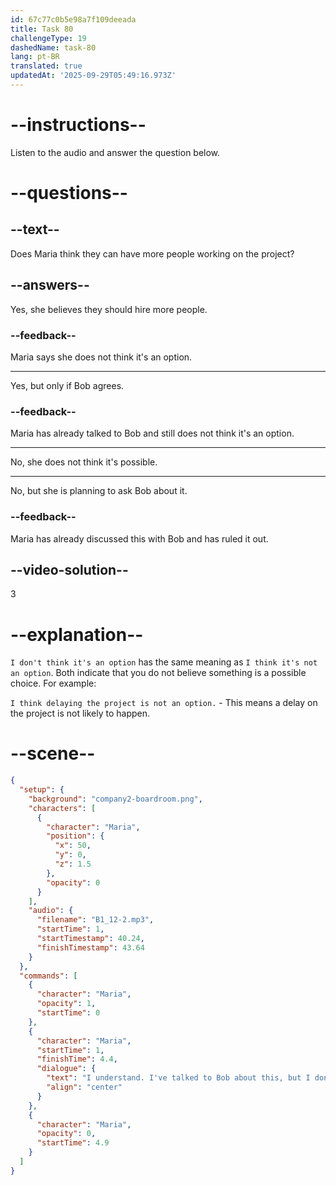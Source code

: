 ```yaml
---
id: 67c77c0b5e98a7f109deeada
title: Task 80
challengeType: 19
dashedName: task-80
lang: pt-BR
translated: true
updatedAt: '2025-09-29T05:49:16.973Z'
---
```


<!-- (Audio) Maria: I understand. I've talked to Bob about this, but I don't think it's an option. -->

# --instructions--

Listen to the audio and answer the question below.  

# --questions--

## --text--

Does Maria think they can have more people working on the project?  

## --answers--

Yes, she believes they should hire more people.  

### --feedback--

Maria says she does not think it's an option. 

---

Yes, but only if Bob agrees.

### --feedback--

Maria has already talked to Bob and still does not think it's an option.

---

No, she does not think it's possible.  

---

No, but she is planning to ask Bob about it.  

### --feedback--

Maria has already discussed this with Bob and has ruled it out.

## --video-solution--

3  

# --explanation--

`I don't think it's an option` has the same meaning as `I think it's not an option`. Both indicate that you do not believe something is a possible choice. For example:

`I think delaying the project is not an option.` - This means a delay on the project is not likely to happen.  

# --scene--

```json
{
  "setup": {
    "background": "company2-boardroom.png",
    "characters": [
      {
        "character": "Maria",
        "position": {
          "x": 50,
          "y": 0,
          "z": 1.5
        },
        "opacity": 0
      }
    ],
    "audio": {
      "filename": "B1_12-2.mp3",
      "startTime": 1,
      "startTimestamp": 40.24,
      "finishTimestamp": 43.64
    }
  },
  "commands": [
    {
      "character": "Maria",
      "opacity": 1,
      "startTime": 0
    },
    {
      "character": "Maria",
      "startTime": 1,
      "finishTime": 4.4,
      "dialogue": {
        "text": "I understand. I've talked to Bob about this, but I don't think it's an option.",
        "align": "center"
      }
    },
    {
      "character": "Maria",
      "opacity": 0,
      "startTime": 4.9
    }
  ]
}
```
